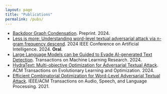 ```yaml
---
layout: page
title: "Publications"
permalink: /pubs/
---
```

- [Backdoor Graph Condensation](https://arxiv.org/pdf/2407.11025). Preprint. 2024.
- [Less is more: Understanding word-level textual adversarial attack via n-gram frequency descend](https://arxiv.org/pdf/2302.02568). 2024 IEEE Conference on Artificial Intelligence. 2024. **Oral**.
- [Large Language Models can be Guided to Evade AI-generated Text Detection](https://arxiv.org/pdf/2305.10847).  Transactions on Machine Learning Research. 2024.
- [HydraText: Multi-objective Optimization for Adversarial Textual Attack](https://arxiv.org/abs/2111.01528). ACM Transactions on Evolutionary Learning and Optimization. 2024.
- [Efficient Combinatorial Optimization for Word-Level Adversarial Textual Attack](https://ieeexplore.ieee.org/abstract/document/9627642). IEEE/ACM Transactions on Audio, Speech, and Language Processing. 2021.
